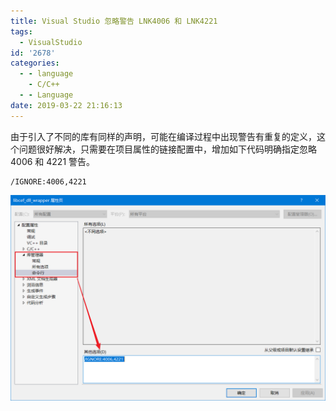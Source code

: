 ```yaml
---
title: Visual Studio 忽略警告 LNK4006 和 LNK4221
tags:
  - VisualStudio
id: '2678'
categories:
  - - language
    - C/C++
  - - Language
date: 2019-03-22 21:16:13
---
```


由于引入了不同的库有同样的声明，可能在编译过程中出现警告有重复的定义，这个问题很好解决，只需要在项目属性的链接配置中，增加如下代码明确指定忽略 4006 和 4221 警告。

```
/IGNORE:4006,4221 
```

[![](/images/2019/03/2019-03-22_21-13-43.png)](/images/2019/03/2019-03-22_21-13-43.png)